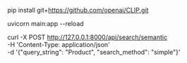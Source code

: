 pip install git+https://github.com/openai/CLIP.git

uvicorn main:app --reload


curl -X POST http://127.0.0.1:8000/api/search/semantic \
   -H 'Content-Type: application/json' \
   -d '{"query_string": "Product", "search_method": "simple"}'
